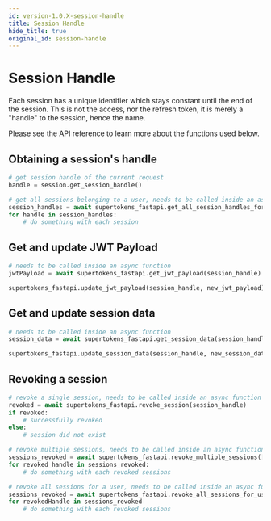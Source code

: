 ```yaml
---
id: version-1.0.X-session-handle
title: Session Handle
hide_title: true
original_id: session-handle
---
```


# Session Handle

Each session has a unique identifier which stays constant until the end of the session. This is not the access, nor the refresh token, it is merely a "handle" to the session, hence the name.

Please see the API reference to learn more about the functions used below.

## Obtaining a session's handle
```python
# get session handle of the current request
handle = session.get_session_handle()
```
```python
# get all sessions belonging to a user, needs to be called inside an async function
session_handles = await supertokens_fastapi.get_all_session_handles_for_user(user_id)
for handle in session_handles:
    # do something with each session
```

## Get and update JWT Payload
```python
# needs to be called inside an async function
jwtPayload = await supertokens_fastapi.get_jwt_payload(session_handle)

supertokens_fastapi.update_jwt_payload(session_handle, new_jwt_payload)
```

## Get and update session data
```python
# needs to be called inside an async function
session_data = await supertokens_fastapi.get_session_data(session_handle)

supertokens_fastapi.update_session_data(session_handle, new_session_data)
```

## Revoking a session
```python
# revoke a single session, needs to be called inside an async function
revoked = await supertokens_fastapi.revoke_session(session_handle)
if revoked:
    # successfully revoked
else:
    # session did not exist
```
```python
# revoke multiple sessions, needs to be called inside an async function
sessions_revoked = await supertokens_fastapi.revoke_multiple_sessions([session_handle1, session_handle2])
for revoked_handle in sessions_revoked:
    # do something with each revoked sessions
```
```python
# revoke all sessions for a user, needs to be called inside an async function
sessions_revoked = await supertokens_fastapi.revoke_all_sessions_for_user(user_id)
for revokedHandle in sessions_revoked
    # do something with each revoked sessions
```